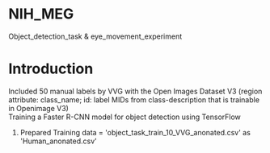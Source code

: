 # NIH_MEG
Object_detection_task &amp; eye_movement_experiment

# Introduction
  Included 50 manual labels by VVG with the Open Images Dataset V3 (region attribute: class_name; id: label MIDs from class-description that is trainable in Openimage V3)  
  Training a Faster R-CNN model for object detection using TensorFlow 
  1. Prepared Training data = 'object_task_train_10_VVG_anonated.csv' as 'Human_anonated.csv'
